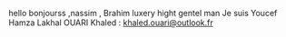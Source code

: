 hello
bonjourss
,nassim ,
Brahim luxery hight gentel man
Je suis Youcef
Hamza Lakhal 
OUARI Khaled : khaled.ouari@outlook.fr




